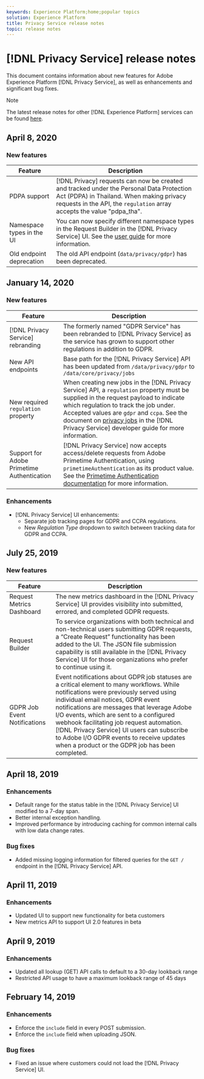 ```yaml
---
keywords: Experience Platform;home;popular topics
solution: Experience Platform
title: Privacy Service release notes
topic: release notes
---
```


# [!DNL Privacy Service] release notes

This document contains information about new features for Adobe Experience Platform [!DNL Privacy Service], as well as enhancements and significant bug fixes.

>[!NOTE]
>
>The latest release notes for other [!DNL Experience Platform] services can be found [here](../release-notes/latest/latest.md).

## April 8, 2020

### New features

| Feature | Description |
| --- | --- |
| PDPA support | [!DNL Privacy] requests can now be created and tracked under the Personal Data Protection Act (PDPA) in Thailand. When making privacy requests in the API, the `regulation` array accepts the value "pdpa_tha". |
| Namespace types in the UI | You can now specify different namespace types in the Request Builder in the [!DNL Privacy Service] UI. See the [user guide](ui/user-guide.md) for more information. |
| Old endpoint deprecation | The old API endpoint (`data/privacy/gdpr`) has been deprecated. |

## January 14, 2020

### New features

| Feature | Description |
| --- | --- |
| [!DNL Privacy Service] rebranding | The formerly named "GDPR Service" has been rebranded to [!DNL Privacy Service] as the service has grown to support other regulations in addition to GDPR. |
| New API endpoints | Base path for the [!DNL Privacy Service] API has been updated from `/data/privacy/gdpr` to `/data/core/privacy/jobs` |
| New required `regulation` property | When creating new jobs in the [!DNL Privacy Service] API, a `regulation` property must be supplied in the request payload to indicate which regulation to track the job under. Accepted values are `gdpr` and `ccpa`. See the document on [privacy jobs](api/privacy-jobs.md) in the [!DNL Privacy Service] developer guide for more information. |
| Support for Adobe Primetime Authentication | [!DNL Privacy Service] now accepts access/delete requests from Adobe Primetime Authentication, using `primetimeAuthentication` as its product value. See the [Primetime Authentication documentation](http://tve.helpdocsonline.com/how-to-make-a-privacy-request) for more information. |

### Enhancements

* [!DNL Privacy Service] UI enhancements:
    * Separate job tracking pages for GDPR and CCPA regulations.
    * New _Regulation Type_ dropdown to switch between tracking data for GDPR and CCPA.

## July 25, 2019

### New features

| Feature | Description |
| --- | --- |
| Request Metrics Dashboard | The new metrics dashboard in the [!DNL Privacy Service] UI provides visibility into submitted, errored, and completed GDPR requests.  |
| Request Builder | To service organizations with both technical and non-technical users submitting GDPR requests, a “Create Request” functionality has been added to the UI. The JSON file submission capability is still available in the [!DNL Privacy Service] UI for those organizations who prefer to continue using it. |
| GDPR Job Event Notifications | Event notifications about GDPR job statuses are a critical element to many workflows. While notifications were previously served using individual email notices, GDPR event notifications are messages that leverage Adobe I/O events, which are sent to a configured webhook facilitating job request automation. [!DNL Privacy Service] UI users can subscribe to Adobe I/O GDPR events to receive updates when a product or the GDPR job has been completed. |

## April 18, 2019

### Enhancements

* Default range for the status table in the [!DNL Privacy Service] UI modified to a 7-day span.
* Better internal exception handling.
* Improved performance by introducing caching for common internal calls with low data change rates.

### Bug fixes

* Added missing logging information for filtered queries for the `GET /` endpoint in the [!DNL Privacy Service] API.

## April 11, 2019

### Enhancements

* Updated UI to support new functionality for beta customers
* New metrics API to support UI 2.0 features in beta

## April 9, 2019

### Enhancements

* Updated all lookup (GET) API calls to default to a 30-day lookback range
* Restricted API usage to have a maximum lookback range of 45 days

## February 14, 2019

### Enhancements

* Enforce the `include` field in every POST submission.
* Enforce the `include` field when uploading JSON.

### Bug fixes

* Fixed an issue where customers could not load the [!DNL Privacy Service] UI.